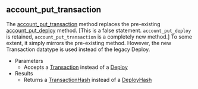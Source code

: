 ## account_put_transaction
The [account_put_transaction](./rpc-2.0/account_put_transaction.json) method replaces the pre-existing [account_put_deploy](./rpc-1.5/account_put_deploy.json) method. [This is a false statement. `account_put_deploy` is retained, `account_put_transaction` is a completely new method.] To some extent, it simply mirrors the pre-existing method. However, the new Transaction datatype is used instead of the legacy Deploy.

- Parameters
  - Accepts a [Transaction](./rpc-2.0/components/Transaction.json) instead of a [Deploy](./rpc-1.5/components/Deploy.json)   
- Results
  - Returns a [TransactionHash](./rpc-2.0/components/TransactionHash.json) instead of a [DeployHash](./rpc-1.5/components/DeployHash.json)